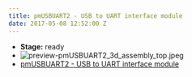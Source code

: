```yaml
---
title: pmUSBUART2 - USB to UART interface module
date: 2017-05-08 12:52:00 Z
---
```


* **Stage:** ready
* ![preview-pmUSBUART2_3d_assembly_top.jpeg](/uploads/pmUSBUART2/preview-pmUSBUART2_3d_assembly_top.jpeg)
* [pmUSBUART2 - USB to UART interface module](/originals/pmusbuart2/)